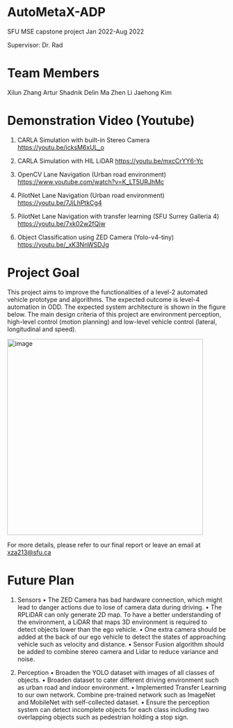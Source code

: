 # AutoMetaX-ADP
SFU MSE capstone project Jan 2022-Aug 2022

Supervisor: Dr. Rad

# Team Members
Xilun Zhang
Artur Shadnik
Delin Ma
Zhen Li
Jaehong Kim

# Demonstration Video (Youtube)

1. CARLA Simulation with built-in Stereo Camera
    https://youtu.be/icksM6xUL_o
    
2. CARLA Simulation with HIL LiDAR
    https://youtu.be/mxcCrYY6-Yc
    
3. OpenCV Lane Navigation (Urban road environment) 
    https://www.youtube.com/watch?v=K_LT5URJhMc

4. PilotNet Lane Navigation (Urban road environment)
    https://youtu.be/7JjLhPtkCg4

5. PilotNet Lane Navigation with transfer learning (SFU Surrey Galleria 4)
    https://youtu.be/7xk02w2fQjw

6. Object Classification using ZED Camera (Yolo-v4-tiny)
    https://youtu.be/_xK3NnWSDJg 

# Project Goal
This project aims to improve the functionalities of a level-2 automated vehicle prototype and algorithms. The expected outcome is level-4 automation in ODD. The expected system architecture is shown in the figure below. The main design criteria of this project are environment perception, high-level control (motion planning) and low-level vehicle control (lateral, longitudinal and speed).

<img width="450" alt="image" src="https://user-images.githubusercontent.com/89050720/190730778-5ca351e4-9907-4bd8-982c-67247b646a22.png">

For more details, please refer to our final report or leave an email at xza213@sfu.ca

# Future Plan
1. Sensors
•	The ZED Camera has bad hardware connection, which might lead to danger actions due to lose of camera data during driving.
•	The RPLiDAR can only generate 2D map. To have a better understanding of the environment, a LiDAR that maps 3D environment is required to detect objects lower than the ego vehicle.
•	One extra camera should be added at the back of our ego vehicle to detect the states of approaching vehicle such as velocity and distance.
•	Sensor Fusion algorithm should be added to combine stereo camera and Lidar to reduce variance and noise. 

2. Perception
•   Broaden the YOLO dataset with images of all classes of objects.
•   Broaden dataset to cater different driving environment such as urban road and indoor environment.
•   Implemented Transfer Learning to our own network. Combine pre-trained network such as ImageNet and MobileNet with self-collected dataset.
•   Ensure the perception system can detect incomplete objects for each class including two overlapping objects such as pedestrian holding a stop sign.

